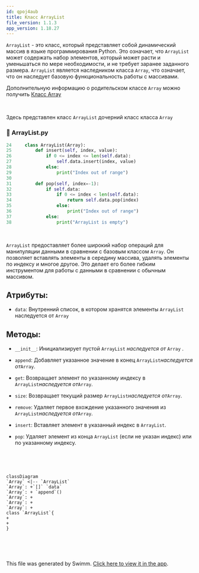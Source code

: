 ```yaml
---
id: qpoj4aub
title: Класс ArrayList
file_version: 1.1.3
app_version: 1.18.27
---
```


`ArrayList`<swm-token data-swm-token=":ArrayList.py:24:2:2:`class ArrayList(Array):`"/> - это класс, который представляет собой динамический массив в языке программирования Python. Это означает, что `ArrayList`<swm-token data-swm-token=":ArrayList.py:24:2:2:`class ArrayList(Array):`"/> может содержать набор элементов, который может расти и уменьшаться по мере необходимости, и не требует заранее заданного размера. `ArrayList`<swm-token data-swm-token=":ArrayList.py:24:2:2:`class ArrayList(Array):`"/> является наследником класса `Array`<swm-token data-swm-token=":ArrayList.py:1:2:2:`class Array:`"/>, что означает, что он наследует базовую функциональность работы с массивами.

Дополнительную информацию о родительском классе `Array`<swm-token data-swm-token=":ArrayList.py:1:2:2:`class Array:`"/> можно получить [Класс Array](array.72m984h2.sw.md)

<br/>

Здесь представлен класс `ArrayList`<swm-token data-swm-token=":ArrayList.py:24:2:2:`class ArrayList(Array):`"/> дочерний класс класса `Array`<swm-token data-swm-token=":ArrayList.py:1:2:2:`class Array:`"/>
<!-- NOTE-swimm-snippet: the lines below link your snippet to Swimm -->
### 📄 ArrayList.py
```python
24     class ArrayList(Array):
25         def insert(self, index, value):
26             if 0 <= index <= len(self.data):
27                 self.data.insert(index, value)
28             else:
29                 print("Index out of range")
30     
31         def pop(self, index=-1):
32             if self.data:
33                 if 0 <= index < len(self.data):
34                     return self.data.pop(index)
35                 else:
36                     print("Index out of range")
37             else:
38                 print("ArrayList is empty")
```

<br/>

`ArrayList`<swm-token data-swm-token=":ArrayList.py:24:2:2:`class ArrayList(Array):`"/> предоставляет более широкий набор операций для манипуляции данными в сравнении с базовым классом `Array`<swm-token data-swm-token=":ArrayList.py:1:2:2:`class Array:`"/>. Он позволяет вставлять элементы в середину массива, удалять элементы по индексу и многое другое. Это делает его более гибким инструментом для работы с данными в сравнении с обычным массивом.

## Атрибуты:

*   `data`<swm-token data-swm-token=":ArrayList.py:3:3:3:`        self.data = []`"/>: Внутренний список, в котором хранятся элементы `ArrayList`<swm-token data-swm-token=":ArrayList.py:24:2:2:`class ArrayList(Array):`"/> наследуется от `Array`<swm-token data-swm-token=":ArrayList.py:1:2:2:`class Array:`"/>

## Методы:

*   `__init__`<swm-token data-swm-token=":ArrayList.py:2:3:3:`    def __init__(self):`"/>: Инициализирует пустой `ArrayList`<swm-token data-swm-token=":ArrayList.py:24:2:2:`class ArrayList(Array):`"/> _наследуется от_ `Array`<swm-token data-swm-token=":ArrayList.py:1:2:2:`class Array:`"/> .

*   `append`<swm-token data-swm-token=":ArrayList.py:5:3:3:`    def append(self, value):`"/>: Добавляет указанное значение в конец `ArrayList`<swm-token data-swm-token=":ArrayList.py:24:2:2:`class ArrayList(Array):`"/>_наследуется от_`Array`<swm-token data-swm-token=":ArrayList.py:1:2:2:`class Array:`"/>.

*   `get`<swm-token data-swm-token=":ArrayList.py:8:3:3:`    def get(self, index):`"/>: Возвращает элемент по указанному индексу в `ArrayList`<swm-token data-swm-token=":ArrayList.py:24:2:2:`class ArrayList(Array):`"/>_наследуется от_`Array`<swm-token data-swm-token=":ArrayList.py:1:2:2:`class Array:`"/>.

*   `size`<swm-token data-swm-token=":ArrayList.py:14:3:3:`    def size(self):`"/>: Возвращает текущий размер `ArrayList`<swm-token data-swm-token=":ArrayList.py:24:2:2:`class ArrayList(Array):`"/>_наследуется от_`Array`<swm-token data-swm-token=":ArrayList.py:1:2:2:`class Array:`"/>.

*   `remove`<swm-token data-swm-token=":ArrayList.py:17:3:3:`    def remove(self, value):`"/>: Удаляет первое вхождение указанного значения из `ArrayList`<swm-token data-swm-token=":ArrayList.py:24:2:2:`class ArrayList(Array):`"/>_наследуется от_`Array`<swm-token data-swm-token=":ArrayList.py:1:2:2:`class Array:`"/>.

*   `insert`<swm-token data-swm-token=":ArrayList.py:25:3:3:`    def insert(self, index, value):`"/>: Вставляет элемент в указанный индекс в `ArrayList`<swm-token data-swm-token=":ArrayList.py:24:2:2:`class ArrayList(Array):`"/>.

*   `pop`<swm-token data-swm-token=":ArrayList.py:31:3:3:`    def pop(self, index=-1):`"/>: Удаляет элемент из конца `ArrayList`<swm-token data-swm-token=":ArrayList.py:24:2:2:`class ArrayList(Array):`"/> (если не указан индекс) или по указанному индексу.

    <br/>

<br/>

<!--MERMAID {width:100}-->
```mermaid
classDiagram
`Array` <|-- `ArrayList`
`Array`: +`[]` `data`
`Array`: + `append`()
`Array`: +
`Array`: +
`Array`: +
class `ArrayList`{
+
+
}

```
<!--MCONTENT {content: "classDiagram<br/>\n`Array`<swm-token data-swm-token=\":ArrayList.py:1:2:2:`class Array:`\"/> <|-- `ArrayList`<swm-token data-swm-token=\":ArrayList.py:24:2:2:`class ArrayList(Array):`\"/><br/>\n`Array`<swm-token data-swm-token=\":ArrayList.py:1:2:2:`class Array:`\"/>: +`[]`<swm-token data-swm-token=\":ArrayList.py:3:7:8:`        self.data = []`\"/> `data`<swm-token data-swm-token=\":ArrayList.py:3:3:3:`        self.data = []`\"/><br/>\n`Array`<swm-token data-swm-token=\":ArrayList.py:1:2:2:`class Array:`\"/>: + `append`<swm-token data-swm-token=\":ArrayList.py:5:3:3:`    def append(self, value):`\"/>()<br/>\n`Array`<swm-token data-swm-token=\":ArrayList.py:1:2:2:`class Array:`\"/>: +<br/>\n`Array`<swm-token data-swm-token=\":ArrayList.py:1:2:2:`class Array:`\"/>: +<br/>\n`Array`<swm-token data-swm-token=\":ArrayList.py:1:2:2:`class Array:`\"/>: +<br/>\nclass `ArrayList`<swm-token data-swm-token=\":ArrayList.py:24:2:2:`class ArrayList(Array):`\"/>{<br/>\n+<br/>\n+<br/>\n}<br/>\n<br/><br/>"} --->

<br/>

<br/>

<br/>

This file was generated by Swimm. [Click here to view it in the app](https://app.swimm.io/repos/Z2l0aHViJTNBJTNBQXJyYXlMaXN0JTNBJTNBSXZhbmdvMTI4/docs/qpoj4aub).
